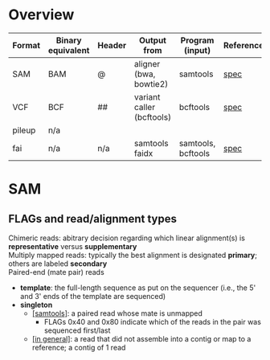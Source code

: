 # Overview

| Format | Binary equivalent | Header | Output from               | Program (input)    | References                                               |
|--------|-------------------|--------|---------------------------|--------------------|----------------------------------------------------------|
| SAM    | BAM               | @      | aligner (bwa, bowtie2)    | samtools           | [spec](https://samtools.github.io/hts-specs/SAMv1.pdf)   |
| VCF    | BCF               | \#\#   | variant caller (bcftools) | bcftools           | [spec](https://samtools.github.io/hts-specs/VCFv4.2.pdf) |
| pileup | n/a               |        |                           |                    |                                                          |
| fai    | n/a               | n/a    | samtools faidx            | samtools, bcftools | [spec](http://www.htslib.org/doc/faidx.html)             |


# SAM

## FLAGs and read/alignment types

Chimeric reads: abitrary decision regarding which linear alignment(s) is **representative** versus **supplementary**\
Multiply mapped reads: typically the best alignment is designated **primary**; others are labeled **secondary**\
Paired-end (mate pair) reads
- **template**: the full-length sequence as put on the sequencer (i.e., the 5' and 3' ends of the template are sequenced)
- **singleton**
  - [[samtools]](http://www.htslib.org/doc/samtools.html): a paired read whose mate is unmapped
    - FLAGs 0x40 and 0x80 indicate which of the reads in the pair was sequenced first/last
  - [[in general]](https://stackoverflow.com/questions/30782192/in-bioinformatics-what-is-a-singleton): a read that did not assemble into a contig or map to a reference; a contig of 1 read
